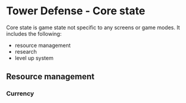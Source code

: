 # Tower Defense - Core state

Core state is game state not specific to any screens or game modes. It includes the following:
- resource management
- research
- level up system

## Resource management

### Currency

